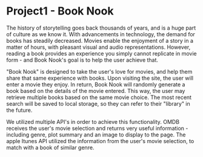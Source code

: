 # Project1 - Book Nook

The history of storytelling goes back thousands of years, and is a huge part of culture as we know it. With advancements in technology, the demand for books has steadily decreased. Movies enable the enjoyment of a story in a matter of hours, with pleasant visual and audio representations. However, reading a book provides an experience you simply cannot replicate in movie form - and Book Nook's goal is to help the user achieve that.

"Book Nook" is designed to take the user's love for movies, and help them share that same experience with books. Upon visiting the site, the user will enter a movie they enjoy. In return, Book Nook will randomly generate a book based on the details of the movie entered. This way, the user may retrieve multiple books based on the same movie choice. The most recent search will be saved to local storage, so they can refer to their "library" in the future.

We utilized multiple API's in order to achieve this functionality. OMDB receives the user's movie selection and returns very useful information - including genre, plot summary and an image to display to the page. The apple Itunes API utilized the information from the user's movie selection, to match with a book of similar genre. 


